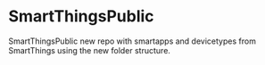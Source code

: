 # SmartThingsPublic
SmartThingsPublic new repo with smartapps and devicetypes from SmartThings using the new folder structure.
